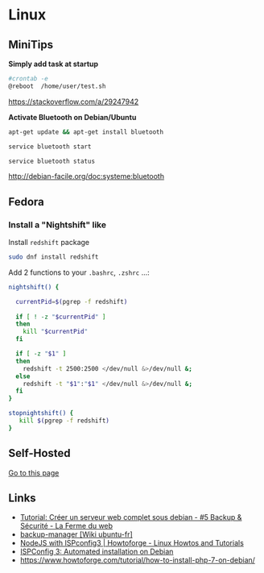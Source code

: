 # Linux


## MiniTips

**Simply add task at startup**

```bash 
#crontab -e
@reboot  /home/user/test.sh
```

https://stackoverflow.com/a/29247942

**Activate Bluetooth on Debian/Ubuntu**

```bash 
apt-get update && apt-get install bluetooth

service bluetooth start

service bluetooth status
```

http://debian-facile.org/doc:systeme:bluetooth

## Fedora

### Install a "Nightshift" like

Install `redshift` package

```bash
sudo dnf install redshift
```

Add 2 functions to your `.bashrc`, `.zshrc` ...:

```bash
nightshift() {

  currentPid=$(pgrep -f redshift)
  
  if [ ! -z "$currentPid" ]
  then
    kill "$currentPid"
  fi

  if [ -z "$1" ]
  then
    redshift -t 2500:2500 </dev/null &>/dev/null &;
  else
    redshift -t "$1":"$1" </dev/null &>/dev/null &; 
  fi
}

stopnightshift() {
   kill $(pgrep -f redshift)
}
```


## Self-Hosted

[Go to this page](./self-hosted.md)

## Links

- [Tutorial: Créer un serveur web complet sous debian - #5 Backup & Sécurité - La Ferme du web](http://www.lafermeduweb.net/billet/tutorial-creer-un-serveur-web-complet-sous-debian-5-backup-securite-197.html)
- [backup-manager [Wiki ubuntu-fr]](https://doc.ubuntu-fr.org/backup-manager)
- [NodeJS with ISPconfig3 | Howtoforge - Linux Howtos and Tutorials](https://www.howtoforge.com/community/threads/nodejs-with-ispconfig3.72402/)
- [ISPConfig 3: Automated installation on Debian](https://www.howtoforge.com/tutorial/ispconfig-install-script-debian/)
- https://www.howtoforge.com/tutorial/how-to-install-php-7-on-debian/
